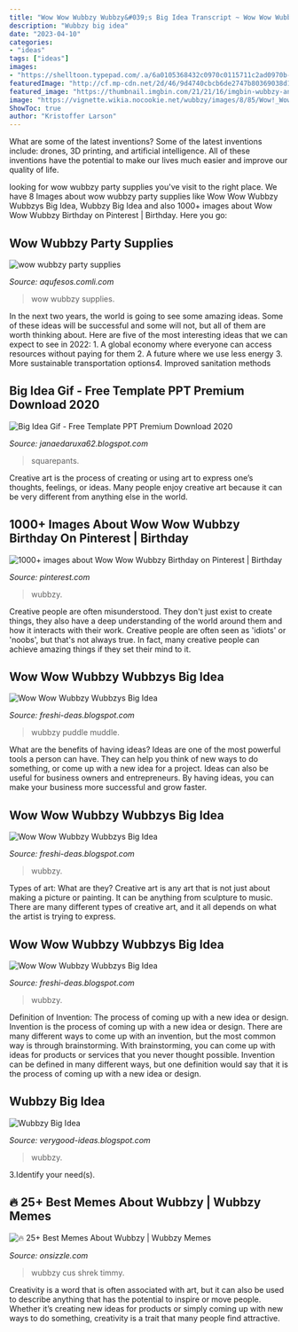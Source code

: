 ```yaml
---
title: "Wow Wow Wubbzy Wubbzy&#039;s Big Idea Transcript ~ Wow Wow Wubbzy Wubbzys Big Idea"
description: "Wubbzy big idea"
date: "2023-04-10"
categories:
- "ideas"
tags: ["ideas"]
images:
- "https://shelltoon.typepad.com/.a/6a0105368432c0970c0115711c2ad0970b-pi"
featuredImage: "http://cf.mp-cdn.net/2d/46/9d4740cbcb6de2747b80369038d1.jpg"
featured_image: "https://thumbnail.imgbin.com/21/21/16/imgbin-wubbzy-animated-cartoon-character-television-show-others-KgqAPztGXCbunGkde6NyWKU33_t.jpg"
image: "https://vignette.wikia.nocookie.net/wubbzy/images/8/85/Wow!_Wow!_Wubbzy!_Song_-_Small_Thing_HD/revision/latest?cb=20190606013105"
ShowToc: true
author: "Kristoffer Larson"
---
```



What are some of the latest inventions?
Some of the latest inventions include: drones, 3D printing, and artificial intelligence. All of these inventions have the potential to make our lives much easier and improve our quality of life.

	

		
looking for wow wubbzy party supplies you've visit to the right place. We have 8 Images about wow wubbzy party supplies like Wow Wow Wubbzy Wubbzys Big Idea, Wubbzy Big Idea and also 1000+ images about Wow Wow Wubbzy Birthday on Pinterest | Birthday. Here you go:
		
    
## Wow Wubbzy Party Supplies

<img loading=lazy src="http://cf.mp-cdn.net/2d/46/9d4740cbcb6de2747b80369038d1.jpg" onerror="this.onerror=null;this.src='https://tse3.mm.bing.net/th?id=OIP.LUadR0DLy23idHuANpA40QHaHa&amp;pid=15.1';" alt="wow wubbzy party supplies">

_Source: aqufesos.comli.com_

>wow wubbzy supplies. 

	

In the next two years, the world is going to see some amazing ideas. Some of these ideas will be successful and some will not, but all of them are worth thinking about. Here are five of the most interesting ideas that we can expect to see in 2022: 1. A global economy where everyone can access resources without paying for them 2. A future where we use less energy 3. More sustainable transportation options4. Improved sanitation methods
    
## Big Idea Gif - Free Template PPT Premium Download 2020

<img loading=lazy src="https://media.giphy.com/media/26mE83krrlWmSgpuU/giphy.gif" onerror="this.onerror=null;this.src='https://tse1.mm.bing.net/th?id=OIP.79loC-FBnjYe1i1Kc-Qj0AHaFj&amp;pid=15.1';" alt="Big Idea Gif - Free Template PPT Premium Download 2020">

_Source: janaedaruxa62.blogspot.com_

>squarepants. 

	

Creative art is the process of creating or using art to express one’s thoughts, feelings, or ideas. Many people enjoy creative art because it can be very different from anything else in the world.

    
## 1000+ Images About Wow Wow Wubbzy Birthday On Pinterest | Birthday

<img loading=lazy src="https://s-media-cache-ak0.pinimg.com/236x/3d/cb/bc/3dcbbc3ad97c34582aab31e4275ebabd.jpg" onerror="this.onerror=null;this.src='https://tse4.mm.bing.net/th?id=OIP.pMBnaogIfi_eBCXK-irwGwHaHa&amp;pid=15.1';" alt="1000+ images about Wow Wow Wubbzy Birthday on Pinterest | Birthday">

_Source: pinterest.com_

>wubbzy. 

	

Creative people are often misunderstood. They don't just exist to create things, they also have a deep understanding of the world around them and how it interacts with their work. Creative people are often seen as 'idiots' or 'noobs', but that's not always true. In fact, many creative people can achieve amazing things if they set their mind to it.

    
## Wow Wow Wubbzy Wubbzys Big Idea

<img loading=lazy src="https://s2.dmcdn.net/v/OdAzj1Tpv1khRsMm_/x1080" onerror="this.onerror=null;this.src='https://tse4.mm.bing.net/th?id=OIP.87x5XX5eOcnH043RjvJHoAHaFj&amp;pid=15.1';" alt="Wow Wow Wubbzy Wubbzys Big Idea">

_Source: freshi-deas.blogspot.com_

>wubbzy puddle muddle. 

	

What are the benefits of having ideas?
Ideas are one of the most powerful tools a person can have. They can help you think of new ways to do something, or come up with a new idea for a project. Ideas can also be useful for business owners and entrepreneurs. By having ideas, you can make your business more successful and grow faster.

    
## Wow Wow Wubbzy Wubbzys Big Idea

<img loading=lazy src="https://vignette.wikia.nocookie.net/wubbzy/images/8/85/Wow!_Wow!_Wubbzy!_Song_-_Small_Thing_HD/revision/latest?cb=20190606013105" onerror="this.onerror=null;this.src='https://tse2.mm.bing.net/th?id=OIP.645025WnhquvimC7PbFM6gHaEJ&amp;pid=15.1';" alt="Wow Wow Wubbzy Wubbzys Big Idea">

_Source: freshi-deas.blogspot.com_

>wubbzy. 

	

Types of art: What are they?
Creative art is any art that is not just about making a picture or painting. It can be anything from sculpture to music. There are many different types of creative art, and it all depends on what the artist is trying to express.

    
## Wow Wow Wubbzy Wubbzys Big Idea

<img loading=lazy src="https://thumbnail.imgbin.com/21/21/16/imgbin-wubbzy-animated-cartoon-character-television-show-others-KgqAPztGXCbunGkde6NyWKU33_t.jpg" onerror="this.onerror=null;this.src='https://tse3.mm.bing.net/th?id=OIP.cferWKaxEhoZ1ukEekFgDwAAAA&amp;pid=15.1';" alt="Wow Wow Wubbzy Wubbzys Big Idea">

_Source: freshi-deas.blogspot.com_

>wubbzy. 

	

Definition of Invention: The process of coming up with a new idea or design.
Invention is the process of coming up with a new idea or design. There are many different ways to come up with an invention, but the most common way is through brainstorming. With brainstorming, you can come up with ideas for products or services that you never thought possible. Invention can be defined in many different ways, but one definition would say that it is the process of coming up with a new idea or design.

    
## Wubbzy Big Idea

<img loading=lazy src="https://shelltoon.typepad.com/.a/6a0105368432c0970c0115711c2ad0970b-pi" onerror="this.onerror=null;this.src='https://tse2.mm.bing.net/th?id=OIP.Y_H3hYxvSKV6rv1qXZ-2SwAAAA&amp;pid=15.1';" alt="Wubbzy Big Idea">

_Source: verygood-ideas.blogspot.com_

>wubbzy. 

	

3.Identify your need(s).

    
## 🔥 25+ Best Memes About Wubbzy | Wubbzy Memes

<img loading=lazy src="https://pics.onsizzle.com/every-gris-weakness-oc-ok-no-more-wow-8655502.png" onerror="this.onerror=null;this.src='https://tse3.mm.bing.net/th?id=OIP.g1obWVNN1CNc6PVxu3n_cwHaNo&amp;pid=15.1';" alt="🔥 25+ Best Memes About Wubbzy | Wubbzy Memes">

_Source: onsizzle.com_

>wubbzy cus shrek timmy. 

	

Creativity is a word that is often associated with art, but it can also be used to describe anything that has the potential to inspire or move people. Whether it’s creating new ideas for products or simply coming up with new ways to do something, creativity is a trait that many people find attractive.

